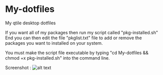 # My-dotfiles
My qtile desktop dotfiles

If you want all of my packages then run my script called "pkg-installed.sh"
End you can then edit the file "pkglist.txt" file to add or remove the packages you want to installed on your system.

You must make the script file executable by typing "cd My-dotfiles && chmod +x pkg-installed.sh" into the command line.

Screenshot :
![alt text](https://github.com/coevoe/My-dotfiles/blob/main/Screenshot.png)

